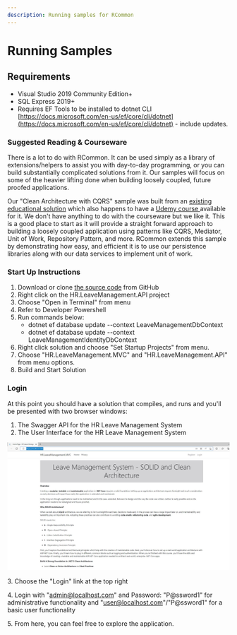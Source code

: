```yaml
---
description: Running samples for RCommon
---
```


# Running Samples

## Requirements

* Visual Studio 2019 Community Edition+
* SQL Express 2019+
* Requires EF Tools to be installed to dotnet CLI [https://docs.microsoft.com/en-us/ef/core/cli/dotnet](https://docs.microsoft.com/en-us/ef/core/cli/dotnet) - include updates.

### Suggested Reading & Courseware

There is a lot to do with RCommon. It can be used simply as a library of extensions/helpers to assist you with day-to-day programming, or you can build substantially complicated solutions from it. Our samples will focus on some of the heavier lifting done when building loosely coupled, future proofed applications.&#x20;

Our "Clean Architecture with CQRS" sample was built from an [existing educational solution](https://github.com/trevoirwilliams/HR.LeaveManagement.CleanArchitecture-dotnet5) which also happens to have a [Udemy course ](https://www.udemy.com/course/aspnet-core-solid-and-clean-architecture-net-5-and-up/)available for it. We don't have anything to do with the courseware but we like it. This is a good place to start as it will provide a straight forward approach to building a loosely coupled application using patterns like CQRS, Mediator, Unit of Work, Repository Pattern, and more. RCommon extends this sample by demonstrating how easy, and efficient it is to use our persistence libraries along with our data services to implement unit of work.&#x20;

### Start Up Instructions

1. Download or clone [the source code](https://github.com/RCommon-Team/RCommon) from GitHub
2. Right click on the HR.LeaveManagement.API project
3. Choose "Open in Terminal" from menu
4. Refer to Developer Powershell
5. Run commands below:
   * dotnet ef database update --context LeaveManagementDbContext
   * dotnet ef database update --context LeaveManagementIdentityDbContext
6. Right click solution and choose "Set Startup Projects" from menu.
7. Choose "HR.LeaveManagement.MVC" and "HR.LeaveManagement.API" from menu options.
8. Build and Start Solution

### Login

At this point you should have a solution that compiles, and runs and you'll be presented with two browser windows:

1. The Swagger API for the HR Leave Management System
2. The User Interface for the HR Leave Management System

![Login for HR Leave Management System](../.gitbook/assets/Clean-architecture-sample-login.JPG)

3\. Choose the "Login" link at the top right

4\. Login with "admin@localhost.com" and Password: "P@ssword1" for administrative functionality and "user@localhost.com"/"P@ssword1" for a basic user functionality

5\. From here, you can feel free to explore the application.&#x20;
